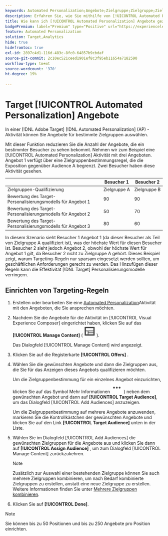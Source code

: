 ```yaml
---
keywords: Automated Personalization;Angebote;Zielgruppe;Zielgruppe;Zielgruppenbestimmungsregeln;Zielgruppenbestimmung
description: Erfahren Sie, wie Sie mithilfe von [!UICONTROL Automated Personalization] (AP)-Aktivitäten einzelne Angebote an bestimmte Zielgruppen senden können.
title: Wie kann ich [!UICONTROL Automated Personalization] Angebote gezielt ansprechen?
badgePremium: label="Premium" type="Positive" url="https://experienceleague.adobe.com/docs/target/using/introduction/intro.html?lang=en#premium newtab=true" tooltip="Hier finden Sie Informationen zum Lieferumfang von Target Premium."
feature: Automated Personalization
solution: Target,Analytics
hide: true
hidefromtoc: true
exl-id: 2897c4d1-116d-483c-8fc0-64857b9cbdaf
source-git-commit: 2c10ec521ceed1901ef8c3f95eb11654a7182590
workflow-type: tm+mt
source-wordcount: '370'
ht-degree: 19%

---
```


# Target [!UICONTROL Automated Personalization] Angebote

In einer [!DNL Adobe Target] [!DNL Automated Personalization] (AP) -Aktivität können Sie Angebote für bestimmte Zielgruppen auswählen.

Mit dieser Funktion reduzieren Sie die Anzahl der Angebote, die ein bestimmter Besucher zu sehen bekommt. Nehmen wir zum Beispiel eine [!UICONTROL Automated Personalization] Aktivität mit drei Angeboten. Angebot 1 verfügt über eine Zielgruppenbestimmungsregel, die die Exposition gegenüber Audience A begrenzt. Zwei Besucher haben diese Aktivität gesehen.

| | Besucher 1 | Besucher 2 |
|--- |--- |--- |
| Zielgruppen-Qualifizierung | Zielgruppe A | Zielgruppe B |
| Bewertung des Target-Personalisierungsmodells für Angebot 1 | 90 | 90 |
| Bewertung des Target-Personalisierungsmodells für Angebot 2 | 50 | 70 |
| Bewertung des Target-Personalisierungsmodells für Angebot 3 | 80 | 60 |

In diesem Szenario sieht Besucher 1 Angebot 1 (da dieser Besucher als Teil von Zielgruppe A qualifiziert ist), was der höchste Wert für diesen Besucher ist. Besucher 2 sieht jedoch Angebot 2, obwohl der höchste Wert für Angebot 1 gilt, da Besucher 2 nicht zu Zielgruppe A gehört. Dieses Beispiel zeigt, warum Targeting-Regeln nur sparsam eingesetzt werden sollten, um geschäftlichen Anforderungen gerecht zu werden. Das Hinzufügen dieser Regeln kann die Effektivität [!DNL Target] Personalisierungsmodelle verringern.

## Einrichten von Targeting-Regeln

1. Erstellen oder bearbeiten Sie eine [Automated Personalization](/help/main/c-activities/t-automated-personalization/create-ap-activity.md)Aktivität mit den Angeboten, die Sie ansprechen möchten.
1. Nachdem Sie die Angebote für die Aktivität im [!UICONTROL Visual Experience Composer] eingerichtet haben, klicken Sie auf das **[!UICONTROL Manage Content]** ( ![Symbol „Inhalt verwalten](/help/main/assets/icons/Experience.svg) ).

   Das Dialogfeld [!UICONTROL Manage Content] wird angezeigt.

1. Klicken Sie auf die Registerkarte **[!UICONTROL Offers]** .

1. Wählen Sie die gewünschten Angebote und dann die Zielgruppen aus, die Sie für das Anzeigen dieses Angebots qualifizieren möchten.

   Um die Zielgruppenbestimmung für ein einzelnes Angebot einzurichten, klicken Sie auf das Symbol Mehr Informationen ![Mehr Info](/help/main/assets/icons/MoreSmallList.svg) ) neben dem gewünschten Angebot und dann auf **[!UICONTROL Target Audience]**, um das Dialogfeld [!UICONTROL Add Audiences] anzuzeigen.

   Um die Zielgruppenbestimmung auf mehrere Angebote anzuwenden, markieren Sie die Kontrollkästchen der gewünschten Angebote und klicken Sie auf den Link **[!UICONTROL Target Audience]** unten in der Liste.

1. Wählen Sie im Dialogfeld [!UICONTROL Add Audiences] die gewünschten Zielgruppen für die Angebote aus und klicken Sie dann auf **[!UICONTROL Assign Audience]** , um zum Dialogfeld [!UICONTROL Manage Content] zurückzukehren.

   >[!NOTE]
   >
   >Zusätzlich zur Auswahl einer bestehenden Zielgruppe können Sie auch mehrere Zielgruppen kombinieren, um nach Bedarf kombinierte Zielgruppen zu erstellen, anstatt eine neue Zielgruppe zu erstellen. Weitere Informationen finden Sie unter [Mehrere Zielgruppen kombinieren](/help/main/c-target/combining-multiple-audiences.md#concept_A7386F1EA4394BD2AB72399C225981E5).

1. Klicken Sie auf **[!UICONTROL Done]**.

>[!NOTE]
>
>Sie können bis zu 50 Positionen und bis zu 250 Angebote pro Position einrichten.

